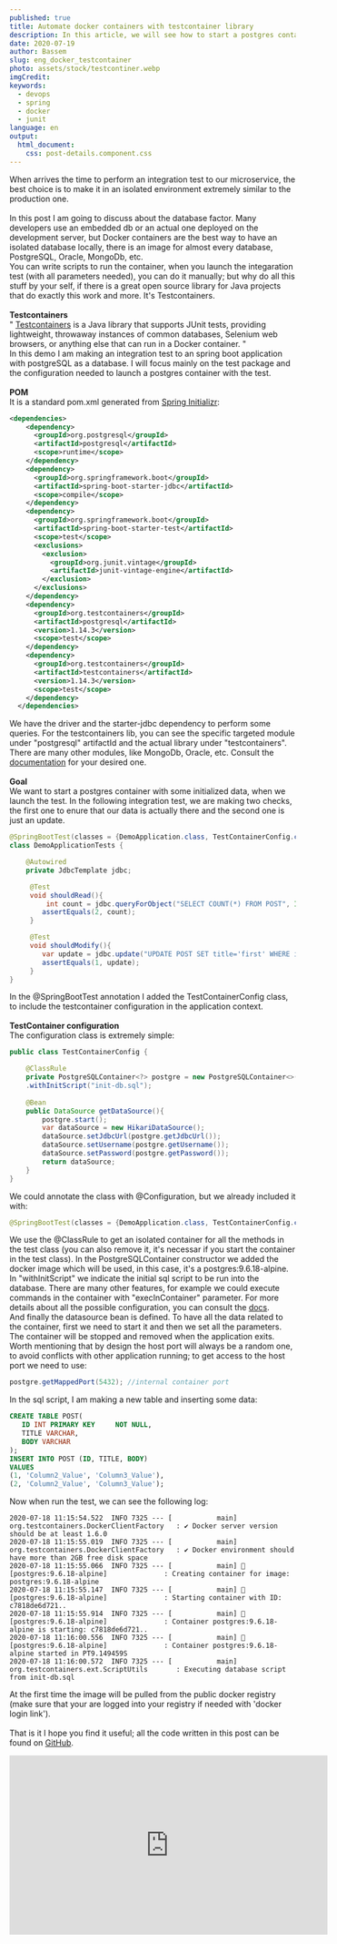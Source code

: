 ```yaml
---
published: true
title: Automate docker containers with testcontainer library
description: In this article, we will see how to start a postgres container with some initialized data, when we launch an integration test.
date: 2020-07-19
author: Bassem 
slug: eng_docker_testcontainer
photo: assets/stock/testcontiner.webp
imgCredit:
keywords:
  - devops
  - spring
  - docker
  - junit
language: en
output:
  html_document:
    css: post-details.component.css
---
```

When arrives the time to perform an integration test to our microservice, the best choice is to make it in an isolated environment extremely similar to the production one.
<br>
<br>
In this post I am going to discuss about the database factor. Many developers use an embedded db or an actual one deployed on the development server, but Docker containers are the best way to have an isolated database locally, there is an image for almost every database, PostgreSQL, Oracle, MongoDb, etc.
<br>
You can write scripts to run the container, when you launch the integaration test (with all parameters needed), you can do it manually; but why do all this stuff by your self, if there is a great open source library for Java projects that do exactly this work and more. It's Testcontainers.
<br>
<br>
**Testcontainers**
<br>
" [Testcontainers](https://www.testcontainers.org) is a Java library that supports JUnit tests, providing lightweight, throwaway instances of common databases, Selenium web browsers, or anything else that can run in a Docker container. "
<br>
In this demo I am making an integration test to an spring boot application with postgreSQL as a database. I will focus mainly on the test package and the configuration needed to launch a postgres container with the test.
<br>
<br>
**POM**
<br>
It is a standard pom.xml generated from [Spring Initializr](https://start.spring.io/#!type=maven-project&language=java&platformVersion=2.3.1.RELEASE&packaging=jar&jvmVersion=11&groupId=com.example&artifactId=demo&name=demo&description=Demo%20project%20for%20Spring%20Boot&packageName=com.example.demo&dependencies=postgresql,jdbc):
```xml
<dependencies>
    <dependency>
      <groupId>org.postgresql</groupId>
      <artifactId>postgresql</artifactId>
      <scope>runtime</scope>
    </dependency>
    <dependency>
      <groupId>org.springframework.boot</groupId>
      <artifactId>spring-boot-starter-jdbc</artifactId>
      <scope>compile</scope>
    </dependency>
    <dependency>
      <groupId>org.springframework.boot</groupId>
      <artifactId>spring-boot-starter-test</artifactId>
      <scope>test</scope>
      <exclusions>
        <exclusion>
          <groupId>org.junit.vintage</groupId>
          <artifactId>junit-vintage-engine</artifactId>
        </exclusion>
      </exclusions>
    </dependency>
    <dependency>
      <groupId>org.testcontainers</groupId>
      <artifactId>postgresql</artifactId>
      <version>1.14.3</version>
      <scope>test</scope>
    </dependency>
    <dependency>
      <groupId>org.testcontainers</groupId>
      <artifactId>testcontainers</artifactId>
      <version>1.14.3</version>
      <scope>test</scope>
    </dependency>
  </dependencies>
```
We have the driver and the starter-jdbc dependency to perform some queries. For the testcontainers lib, you can see the specific targeted module under "postgresql" artifactId and the actual library under "testcontainers". 
<br>
There are many other modules, like MongoDb, Oracle, etc. Consult the [documentation](https://www.testcontainers.org/modules/databases/) for your desired one.
<br>
<br>
**Goal**
<br>
We want to start a postgres container with some initialized data, when we launch the test. In the following integration test, we are making two checks, the first one to enure that our data is actually there and the second one is just an update.
```java
@SpringBootTest(classes = {DemoApplication.class, TestContainerConfig.class})
class DemoApplicationTests {

	@Autowired
	private JdbcTemplate jdbc;

	 @Test
	 void shouldRead(){
		 int count = jdbc.queryForObject("SELECT COUNT(*) FROM POST", Integer.class);
		assertEquals(2, count);
	 }

	 @Test
	 void shouldModify(){
		var update = jdbc.update("UPDATE POST SET title='first' WHERE id=1");
		assertEquals(1, update);
	 }
}
```
In the @SpringBootTest annotation I added the TestContainerConfig class, to include the testcontainer configuration in the application context.
<br>
<br>
**TestContainer configuration**
<br>
The configuration class is extremely simple:
```java
public class TestContainerConfig {

    @ClassRule
    private PostgreSQLContainer<?> postgre = new PostgreSQLContainer<>("postgres:9.6.18-alpine")
    .withInitScript("init-db.sql");
    
    @Bean
    public DataSource getDataSource(){
        postgre.start();
        var dataSource = new HikariDataSource();
        dataSource.setJdbcUrl(postgre.getJdbcUrl());
        dataSource.setUsername(postgre.getUsername());
        dataSource.setPassword(postgre.getPassword());
        return dataSource;
    }
}
```
We could annotate the class with @Configuration, but we already included it with:
```java
@SpringBootTest(classes = {DemoApplication.class, TestContainerConfig.class})
```
We use the @ClassRule to get an isolated container for all the methods in the test class (you can also remove it, it's necessar if you start the container in the test class). In the PostgreSQLContainer constructor we added the docker image which will be used, in this case, it's a postgres:9.6.18-alpine. In "withInitScript" we indicate the initial sql script to be run into the database. There are many other features, for example we could execute commands in the container with "execInContainer" parameter. For more details about all the possible configuration, you can consult the [docs](https://www.testcontainers.org/features/commands/).
<br>
And finally the datasource bean is defined. To have all the data related to the container, first we need to start it and then we set all the parameters. The container will be stopped and removed when the application exits. Worth mentioning that by design the host port will always be a random one, to avoid conflicts with other application running; to get access to the host port we need to use:
```java
postgre.getMappedPort(5432); //internal container port
```
In the sql script, I am making a new table and inserting some data:
```sql
CREATE TABLE POST(
   ID INT PRIMARY KEY     NOT NULL,
   TITLE VARCHAR,
   BODY VARCHAR 
);
INSERT INTO POST (ID, TITLE, BODY)
VALUES
(1, 'Column2_Value', 'Column3_Value'),
(2, 'Column2_Value', 'Column3_Value');
```
Now when run the test, we can see the following log:
```log
2020-07-18 11:15:54.522  INFO 7325 --- [           main] org.testcontainers.DockerClientFactory   : ✔︎ Docker server version should be at least 1.6.0
2020-07-18 11:15:55.019  INFO 7325 --- [           main] org.testcontainers.DockerClientFactory   : ✔︎ Docker environment should have more than 2GB free disk space
2020-07-18 11:15:55.066  INFO 7325 --- [           main] 🐳 [postgres:9.6.18-alpine]              : Creating container for image: postgres:9.6.18-alpine
2020-07-18 11:15:55.147  INFO 7325 --- [           main] 🐳 [postgres:9.6.18-alpine]              : Starting container with ID: c7818de6d721..
2020-07-18 11:15:55.914  INFO 7325 --- [           main] 🐳 [postgres:9.6.18-alpine]              : Container postgres:9.6.18-alpine is starting: c7818de6d721..
2020-07-18 11:16:00.556  INFO 7325 --- [           main] 🐳 [postgres:9.6.18-alpine]              : Container postgres:9.6.18-alpine started in PT9.149459S
2020-07-18 11:16:00.572  INFO 7325 --- [           main] org.testcontainers.ext.ScriptUtils       : Executing database script from init-db.sql
```
At the first time the image will be pulled from the public docker registry (make sure that your are logged into your registry if needed with 'docker login link').
<br>
<br>
That is it I hope you find it useful; all the code written in this post can be found on [GitHub](https://github.com/s0l0c0ding/spring-tips/tree/master/testcontainer).
<br>
<iframe width="560" height="315" src="https://www.youtube.com/embed/NWKYJVk_udU" frameborder="0" allow="accelerometer; autoplay; encrypted-media; gyroscope; picture-in-picture" allowfullscreen></iframe>
<br>